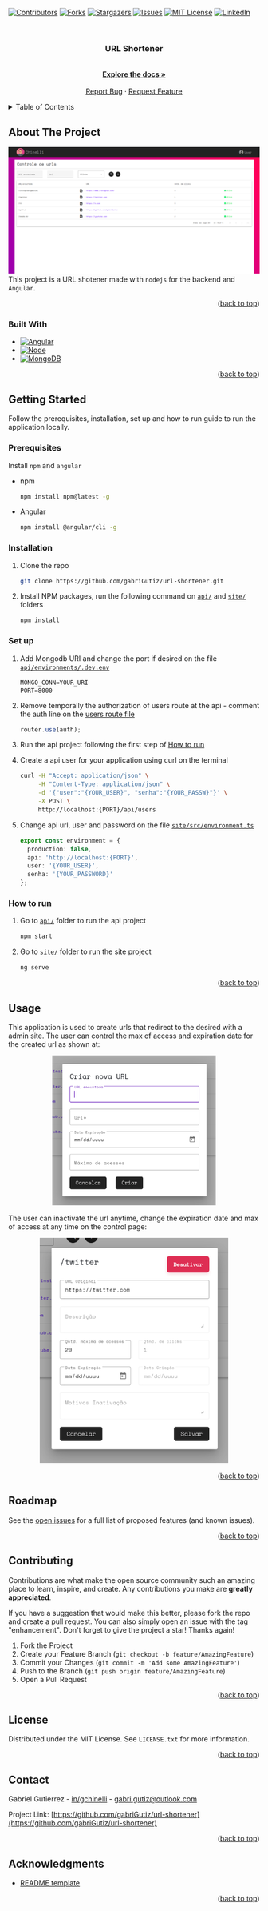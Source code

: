 <!-- Improved compatibility of back to top link: See: https://github.com/othneildrew/Best-README-Template/pull/73 -->
<a name="readme-top"></a>
<!--
*** Thanks for checking out the Best-README-Template. If you have a suggestion
*** that would make this better, please fork the repo and create a pull request
*** or simply open an issue with the tag "enhancement".
*** Don't forget to give the project a star!
*** Thanks again! Now go create something AMAZING! :D
-->



<!-- PROJECT SHIELDS -->
<!--
*** I'm using markdown "reference style" links for readability.
*** Reference links are enclosed in brackets [ ] instead of parentheses ( ).
*** See the bottom of this document for the declaration of the reference variables
*** for contributors-url, forks-url, etc. This is an optional, concise syntax you may use.
*** https://www.markdownguide.org/basic-syntax/#reference-style-links
-->
[![Contributors][contributors-shield]][contributors-url]
[![Forks][forks-shield]][forks-url]
[![Stargazers][stars-shield]][stars-url]
[![Issues][issues-shield]][issues-url]
[![MIT License][license-shield]][license-url]
[![LinkedIn][linkedin-shield]][linkedin-url]



<!-- PROJECT LOGO -->
<br />
<div align="center">
<h3 align="center">URL Shortener</h3>

  <p align="center">
    <br />
    <a href="https://github.com/gabriGutiz/url-shortener"><strong>Explore the docs »</strong></a>
    <br />
    <br />
    <a href="https://github.com/gabriGutiz/url-shortener/issues">Report Bug</a>
    ·
    <a href="https://github.com/gabriGutiz/url-shortener/issues">Request Feature</a>
  </p>
</div>



<!-- TABLE OF CONTENTS -->
<details>
  <summary>Table of Contents</summary>
  <ol>
    <li>
      <a href="#about-the-project">About The Project</a>
      <ul>
        <li><a href="#built-with">Built With</a></li>
      </ul>
    </li>
    <li>
      <a href="#getting-started">Getting Started</a>
      <ul>
        <li><a href="#prerequisites">Prerequisites</a></li>
        <li><a href="#installation">Installation</a></li>
        <li><a href="#set-up">Set up</a></li>
        <li><a href="#how-to-run">How to run</a></li>
      </ul>
    </li>
    <li><a href="#usage">Usage</a></li>
    <li><a href="#roadmap">Roadmap</a></li>
    <li><a href="#contributing">Contributing</a></li>
    <li><a href="#license">License</a></li>
    <li><a href="#contact">Contact</a></li>
    <li><a href="#acknowledgments">Acknowledgments</a></li>
  </ol>
</details>



<!-- ABOUT THE PROJECT -->
## About The Project

![Product Name Screen Shot][product-screenshot]
This project is a URL shotener made with `nodejs` for the backend and `Angular`.
<p align="right">(<a href="#readme-top">back to top</a>)</p>



### Built With

* [![Angular][Angular.io]][Angular-url]
* [![Node][Node.org]][Node-url]
* [![MongoDB][Mongodb.com]][Mongo-url]

<p align="right">(<a href="#readme-top">back to top</a>)</p>



<!-- GETTING STARTED -->
## Getting Started

Follow the prerequisites, installation, set up and how to run guide to run the application locally.

### Prerequisites

Install `npm` and `angular`
* npm
  ```sh
  npm install npm@latest -g
  ```
* Angular
  ```sh
  npm install @angular/cli -g
  ```

### Installation

1. Clone the repo
   ```sh
   git clone https://github.com/gabriGutiz/url-shortener.git
   ```
2. Install NPM packages, run the following command on [`api/`][api-folder] and [`site/`][site-folder] folders
   ```sh
   npm install
   ```

### Set up

1. Add Mongodb URI and change the port if desired on the file [`api/environments/.dev.env`][api-config-file]
   ```
   MONGO_CONN=YOUR_URI
   PORT=8000
   ```
2. Remove temporally the authorization of users route at the api - comment the auth line on the [users route file][api-auth-file]
   ```js
   router.use(auth);
   ```
3. Run the api project following the first step of <a href="#how-to-run">How to run</a>

4. Create a api user for your application using curl on the terminal
   ```sh
   curl -H "Accept: application/json" \
        -H "Content-Type: application/json" \
        -d '{"user":"{YOUR_USER}", "senha":"{YOUR_PASSW}"}' \
        -X POST \
        http://localhost:{PORT}/api/users
   ```

5. Change api url, user and password on the file [`site/src/environment.ts`][site-config-file]
   ```ts
   export const environment = {
     production: false,
     api: 'http://localhost:{PORT}',
     user: '{YOUR_USER}',
     senha: '{YOUR_PASSWORD}'
   };
   ```

### How to run

1. Go to [`api/`][api-folder] folder to run the api project
   ```sh
   npm start
   ```

2. Go to [`site/`][site-folder] folder to run the site project
   ```sh
   ng serve
   ```

<p align="right">(<a href="#readme-top">back to top</a>)</p>



<!-- USAGE EXAMPLES -->
## Usage

This application is used to create urls that redirect to the desired with a admin site. The user can control the max of access and expiration date for the created url as shown at:

<p align="center">
  <img width="328" height="300" src="docs/screenshot-create.png">
</p>

The user can inactivate the url anytime, change the expiration date and max of access at any time on the control page:

<p align="center">
  <img width="378" height="450" src="docs/screenshot-control.png">
</p>

<p align="right">(<a href="#readme-top">back to top</a>)</p>

<!-- ROADMAP -->
## Roadmap

See the [open issues](https://github.com/gabriGutiz/url-shortener/issues) for a full list of proposed features (and known issues).

<p align="right">(<a href="#readme-top">back to top</a>)</p>



<!-- CONTRIBUTING -->
## Contributing

Contributions are what make the open source community such an amazing place to learn, inspire, and create. Any contributions you make are **greatly appreciated**.

If you have a suggestion that would make this better, please fork the repo and create a pull request. You can also simply open an issue with the tag "enhancement".
Don't forget to give the project a star! Thanks again!

1. Fork the Project
2. Create your Feature Branch (`git checkout -b feature/AmazingFeature`)
3. Commit your Changes (`git commit -m 'Add some AmazingFeature'`)
4. Push to the Branch (`git push origin feature/AmazingFeature`)
5. Open a Pull Request

<p align="right">(<a href="#readme-top">back to top</a>)</p>



<!-- LICENSE -->
## License

Distributed under the MIT License. See `LICENSE.txt` for more information.

<p align="right">(<a href="#readme-top">back to top</a>)</p>



<!-- CONTACT -->
## Contact

Gabriel Gutierrez - [in/gchinelli](https://www.linkedin.com/in/gchinelli/) - gabri.gutiz@outlook.com

Project Link: [https://github.com/gabriGutiz/url-shortener](https://github.com/gabriGutiz/url-shortener)

<p align="right">(<a href="#readme-top">back to top</a>)</p>



<!-- ACKNOWLEDGMENTS -->
## Acknowledgments

* [README template](https://github.com/othneildrew/Best-README-Template/)

<p align="right">(<a href="#readme-top">back to top</a>)</p>



<!-- MARKDOWN LINKS & IMAGES -->
<!-- https://www.markdownguide.org/basic-syntax/#reference-style-links -->
[contributors-shield]: https://img.shields.io/github/contributors/gabriGutiz/url-shortener.svg?style=for-the-badge
[contributors-url]: https://github.com/gabriGutiz/url-shortener/graphs/contributors
[forks-shield]: https://img.shields.io/github/forks/gabriGutiz/url-shortener.svg?style=for-the-badge
[forks-url]: https://github.com/gabriGutiz/url-shortener/network/members
[stars-shield]: https://img.shields.io/github/stars/gabriGutiz/url-shortener.svg?style=for-the-badge
[stars-url]: https://github.com/gabriGutiz/url-shortener/stargazers
[issues-shield]: https://img.shields.io/github/issues/gabriGutiz/url-shortener.svg?style=for-the-badge
[issues-url]: https://github.com/gabriGutiz/url-shortener/issues
[license-shield]: https://img.shields.io/github/license/gabriGutiz/url-shortener.svg?style=for-the-badge
[license-url]: https://github.com/gabriGutiz/url-shortener/blob/master/LICENSE.txt
[linkedin-shield]: https://img.shields.io/badge/-LinkedIn-black.svg?style=for-the-badge&logo=linkedin&colorB=555
[linkedin-url]: https://linkedin.com/in/gchinelli
[Angular.io]: https://img.shields.io/badge/Angular-DD0031?style=for-the-badge&logo=angular&logoColor=white
[Angular-url]: https://angular.io/
[Node.org]: https://img.shields.io/badge/Node.js-43853D?style=for-the-badge&logo=node.js&logoColor=white
[Node-url]: https://nodejs.org/
[Mongodb.com]: https://img.shields.io/badge/MongoDB-4EA94B?style=for-the-badge&logo=mongodb&logoColor=white
[Mongo-url]: https://mongodb.com/

[product-screenshot]: docs/screenshot.png
[create-screenshot]: docs/screenshot-create.png
[control-screenshot]: docs/screenshot-control.png
[api-folder]: https://github.com/gabriGutiz/url-shortener/tree/master/api
[site-folder]: https://github.com/gabriGutiz/url-shortener/tree/master/api
[api-config-file]: https://github.com/gabriGutiz/url-shortener/blob/master/api/environments/.dev.env
[site-config-file]: https://github.com/gabriGutiz/url-shortener/blob/master/site/src/environments/environment.ts
[api-auth-file]: https://github.com/gabriGutiz/url-shortener/blob/master/api/src/routes/users.route.js